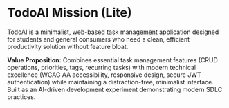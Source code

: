 # TodoAI Mission (Lite)

TodoAI is a minimalist, web-based task management application designed for students and general consumers who need a clean, efficient productivity solution without feature bloat.

**Value Proposition:** Combines essential task management features (CRUD operations, priorities, tags, recurring tasks) with modern technical excellence (WCAG AA accessibility, responsive design, secure JWT authentication) while maintaining a distraction-free, minimalist interface. Built as an AI-driven development experiment demonstrating modern SDLC practices.